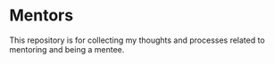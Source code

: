 Mentors
=======
This repository is for collecting my thoughts and processes related to mentoring and being a mentee.
